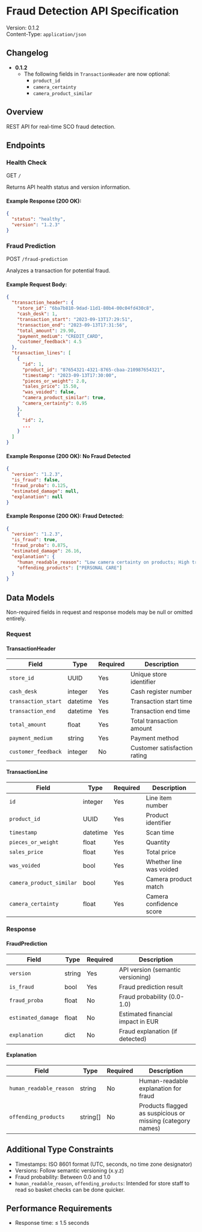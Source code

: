 # Fraud Detection API Specification

Version: 0.1.2  
Content-Type: `application/json`

## Changelog
- **0.1.2**
    - The following fields in `TransactionHeader` are now optional:
      - `product_id`
      - `camera_certainty`
      - `camera_product_similar`

## Overview

REST API for real-time SCO fraud detection.

## Endpoints

### Health Check

GET `/`

Returns API health status and version information.

#### Example Response (200 OK):
```json
{
  "status": "healthy",
  "version": "1.2.3"
}
```

### Fraud Prediction

POST `/fraud-prediction`

Analyzes a transaction for potential fraud.

#### Example Request Body:
```json
{
  "transaction_header": {
    "store_id": "6ba7b810-9dad-11d1-80b4-00c04fd430c8",
    "cash_desk": 1,
    "transaction_start": "2023-09-13T17:29:51",
    "transaction_end": "2023-09-13T17:31:56",
    "total_amount": 29.90,
    "payment_medium": "CREDIT_CARD",
    "customer_feedback": 4.5
  },
  "transaction_lines": [
    {
      "id": 1,
      "product_id": "87654321-4321-8765-cbaa-210987654321",
      "timestamp": "2023-09-13T17:30:00",
      "pieces_or_weight": 2.0,
      "sales_price": 15.50,
      "was_voided": false,
      "camera_product_similar": true,
      "camera_certainty": 0.95
    },
    {
      "id": 2,
      ...
    }
  ]
}
```

#### Example Response (200 OK): No Fraud Detected
```json
{
  "version": "1.2.3",
  "is_fraud": false,
  "fraud_proba": 0.125,
  "estimated_damage": null,
  "explanation": null
}
```

#### Example Response (200 OK): Fraud Detected:
```json
{
  "version": "1.2.3",
  "is_fraud": true,
  "fraud_proba": 0.875,
  "estimated_damage": 26.16,
  "explanation": {
    "human_readable_reason": "Low camera certainty on products; High transaction amount",
    "offending_products": ["PERSONAL CARE"]
  }
}
```

## Data Models

Non-required fields in request and response models may be null or omitted entirely.

### Request
#### TransactionHeader
| Field | Type | Required | Description |
|-------|------|----------|-------------|
| `store_id` | UUID | Yes | Unique store identifier |
| `cash_desk` | integer | Yes | Cash register number |
| `transaction_start` | datetime | Yes | Transaction start time |
| `transaction_end` | datetime | Yes | Transaction end time  |
| `total_amount` | float | Yes | Total transaction amount |
| `payment_medium` | string | Yes | Payment method |
| `customer_feedback` | integer | No | Customer satisfaction rating |

#### TransactionLine
| Field | Type | Required | Description |
|-------|------|----------|-------------|
| `id` | integer | Yes | Line item number |
| `product_id` | UUID | Yes | Product identifier |
| `timestamp` | datetime | Yes | Scan time |
| `pieces_or_weight` | float | Yes | Quantity |
| `sales_price` | float | Yes | Total price |
| `was_voided` | bool | Yes | Whether line was voided |
| `camera_product_similar` | bool | Yes | Camera product match |
| `camera_certainty` | float | Yes | Camera confidence score |

### Response
#### FraudPrediction
| Field | Type | Required | Description |
|-------|------|----------|-------------|
| `version` | string | Yes | API version (semantic versioning) |
| `is_fraud` | bool | Yes | Fraud prediction result |
| `fraud_proba` | float | No | Fraud probability (0.0-1.0) |
| `estimated_damage` | float | No | Estimated financial impact in EUR |
| `explanation` | dict | No | Fraud explanation (if detected) |

#### Explanation
| Field | Type | Required | Description |
|-------|------|----------|-------------|
| `human_readable_reason` | string | No | Human-readable explanation for fraud |
| `offending_products` | string[] | No | Products flagged as suspicious or missing (category names) |


## Additional Type Constraints

- Timestamps: ISO 8601 format (UTC, seconds, no time zone designator)
- Versions: Follow semantic versioning (x.y.z)
- Fraud probability: Between 0.0 and 1.0
- `human_readable_reason`, `offending_products`: Intended for store staff to read so basket checks can be done quicker.


## Performance Requirements

- Response time: ≤ 1.5 seconds
